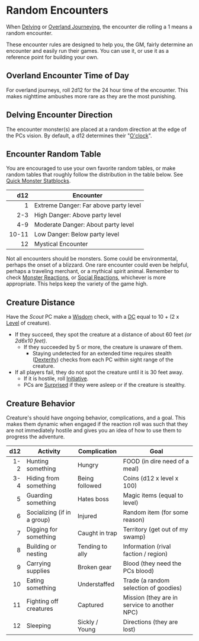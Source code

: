 # Random Encounters

When [Delving](../../Game%20Procedures/Exploration/Delving.md) or [Overland Journeying](../../Game%20Procedures/Exploration/Overland%20Journeys.md), the encounter die rolling a 1 means a random encounter.

These encounter rules are designed to help you, the GM, fairly determine an encounter and easily run their games. You can use it, or use it as a reference point for building your own.

## Overland Encounter Time of Day

For overland journeys, roll 2d12 for the 24 hour time of the encounter. This makes nighttime ambushes more rare as they are the most punishing.

## Delving Encounter Direction

The encounter monster(s) are placed at a random direction at the edge of the PCs vision. By default, a d12 determines their "[O'clock](https://en.wikipedia.org/wiki/Clock_position)".

## Encounter Random Table

You are encouraged to use your own favorite random tables, or make random tables that roughly follow the distribution in the table below. See [Quick Monster Statblocks](Quick%20Monster%20Statblocks.md).

|   d12 | Encounter                             |
| ----: | ------------------------------------- |
|     1 | Extreme Danger: Far above party level |
|   2-3 | High Danger: Above party level        |
|   4-9 | Moderate Danger: About party level    |
| 10-11 | Low Danger: Below party level         |
|    12 | Mystical Encounter                    |

Not all encounters should be monsters. Some could be environmental, perhaps the onset of a blizzard. One rare encounter could even be helpful, perhaps a traveling merchant, or a mythical spirit animal. Remember to check [Monster Reactions](../../Game%20Procedures/Social%20Procedures/Monster%20Reactions.md), or [Social Reactions](../../Game%20Procedures/Social%20Procedures/Social%20Reactions.md), whichever is more appropriate. This helps keep the variety of the game high.

## Creature Distance

Have the *Scout* PC make a [Wisdom](../../Player%20Characters/The%20Ability%20Scores/Wisdom.md) check, with a [DC](../../Game%20Procedures/Core%20Procedures/DC.md) equal to 10 + (2 x [Level](../../Player%20Characters/Derived%20Statistics/Level.md) of creature).

- If they succeed, they spot the creature at a distance of about 60 feet *(or 2d6x10 feet)*.
	- If they succeeded by 5 or more, the creature is unaware of them.
		- Staying undetected for an extended time requires stealth ([Dexterity](../../Player%20Characters/The%20Ability%20Scores/Dexterity.md)) checks from each PC within sight range of the creature.
- If all players fail, they do not spot the creature until it is 30 feet away.
	- If it is hostile, roll [Initiative](../../Game%20Procedures/Combat/Initiative.md).
	- PCs are [Surprised](../../Game%20Procedures/Conditions/Surprised.md) if they were asleep or if the creature is stealthy.

## Creature Behavior

Creature's should have ongoing behavior, complications, and a goal. This makes them dynamic when engaged if the reaction roll was such that they are not immediately hostile and gives you an idea of how to use them to progress the adventure.

| d12 | Activity                    | Complication    | Goal                                         |
| --: | --------------------------- | --------------- | -------------------------------------------- |
| 1-2 | Hunting something           | Hungry          | FOOD (in dire need of a meal)                |
| 3-4 | Hiding from something       | Being followed  | Coins (d12 x level x 100)                    |
|   5 | Guarding something          | Hates boss      | Magic items (equal to level)                 |
|   6 | Socializing (if in a group) | Injured         | Random item (for some reason)                |
|   7 | Digging for something       | Caught in trap  | Territory (get out of my swamp)              |
|   8 | Building or nesting         | Tending to ally | Information (rival faction / region)         |
|   9 | Carrying supplies           | Broken gear     | Blood (they need the PCs blood)              |
|  10 | Eating something            | Understaffed    | Trade (a random selection of goodies)        |
|  11 | Fighting off creatures      | Captured        | Mission (they are in service to another NPC) |
|  12 | Sleeping                    | Sickly / Young  | Directions (they are lost)                   |
